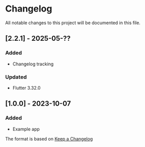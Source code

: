 # Changelog

All notable changes to this project will be documented in this file.

## [2.2.1] - 2025-05-??
### Added
- Changelog tracking

### Updated
- Flutter 3.32.0
  
## [1.0.0] - 2023-10-07
### Added
- Example app

The format is based on [Keep a Changelog](https://keepachangelog.com/en/1.0.0/)
